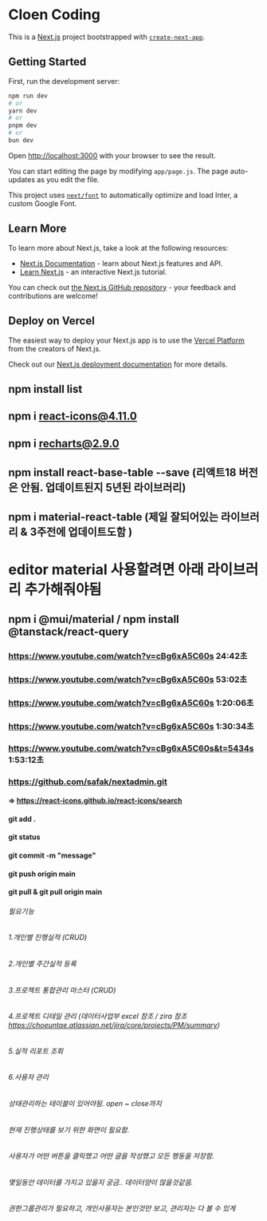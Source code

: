 # Cloen Coding

This is a [Next.js](https://nextjs.org/) project bootstrapped with [`create-next-app`](https://github.com/vercel/next.js/tree/canary/packages/create-next-app).

## Getting Started

First, run the development server:

```bash
npm run dev
# or
yarn dev
# or
pnpm dev
# or
bun dev
```

Open [http://localhost:3000](http://localhost:3000) with your browser to see the result.

You can start editing the page by modifying `app/page.js`. The page auto-updates as you edit the file.

This project uses [`next/font`](https://nextjs.org/docs/basic-features/font-optimization) to automatically optimize and load Inter, a custom Google Font.

## Learn More

To learn more about Next.js, take a look at the following resources:

- [Next.js Documentation](https://nextjs.org/docs) - learn about Next.js features and API.
- [Learn Next.js](https://nextjs.org/learn) - an interactive Next.js tutorial.

You can check out [the Next.js GitHub repository](https://github.com/vercel/next.js/) - your feedback and contributions are welcome!

## Deploy on Vercel

The easiest way to deploy your Next.js app is to use the [Vercel Platform](https://vercel.com/new?utm_medium=default-template&filter=next.js&utm_source=create-next-app&utm_campaign=create-next-app-readme) from the creators of Next.js.

Check out our [Next.js deployment documentation](https://nextjs.org/docs/deployment) for more details.



## npm install list
## npm i react-icons@4.11.0
## npm i recharts@2.9.0
## npm install react-base-table --save (리액트18 버전은 안됨. 업데이트된지 5년된 라이브러리)
## npm i material-react-table (제일 잘되어있는 라이브러리 & 3주전에 업데이트도함 )
# editor material 사용할려면 아래 라이브러리 추가해줘야됨
## npm i @mui/material  / npm install @tanstack/react-query 

### https://www.youtube.com/watch?v=cBg6xA5C60s 24:42초
### https://www.youtube.com/watch?v=cBg6xA5C60s 53:02초
### https://www.youtube.com/watch?v=cBg6xA5C60s 1:20:06초
### https://www.youtube.com/watch?v=cBg6xA5C60s 1:30:34초
### https://www.youtube.com/watch?v=cBg6xA5C60s&t=5434s 1:53:12초
### https://github.com/safak/nextadmin.git



#### => https://react-icons.github.io/react-icons/search

#### git add .
#### git status 
#### git commit -m "message"
#### git push origin main

#### git pull & git pull origin main

###### 필요기능
###### 1.개인별 진행실적 (CRUD)
###### 2.개인별 주간실적 등록
###### 3.프로젝트 통합관리 마스터 (CRUD)
###### 4.프로젝트 디테일 관리 (데이터사업부 excel 참조 / zira 참조 https://choeuntae.atlassian.net/jira/core/projects/PM/summary)
###### 5.실적 리포트 조회
###### 6.사용자 관리
###### 상태관리하는 테이블이 있어야됨. open ~ close까지
###### 현재 진행상태를 보기 위한 화면이 필요함.
###### 사용자가 어떤 버튼을 클릭했고 어떤 글을 작성했고 모든 행동을 저장함.
###### 몇일동안 데이터를 가지고 있을지 궁금.. 데이터양이 많을것같음.
###### 권한그룹관리가 필요하고, 개인사용자는 본인것만 보고, 관리자는 다 볼 수 있게



